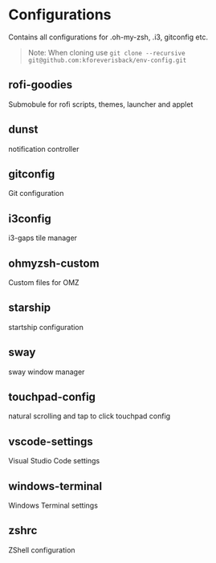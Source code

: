 # Configurations

Contains all configurations for .oh-my-zsh, .i3, gitconfig etc.

> Note: When cloning use `git clone --recursive git@github.com:kforeverisback/env-config.git`

## rofi-goodies
Submobule for rofi scripts, themes, launcher and applet

## dunst
notification controller

## gitconfig
Git configuration 

## i3config
i3-gaps tile manager

## ohmyzsh-custom
Custom files for OMZ

## starship
startship configuration

## sway
sway window manager

## touchpad-config
natural scrolling and tap to click touchpad config

## vscode-settings
Visual Studio Code settings

## windows-terminal
Windows Terminal settings

## zshrc
ZShell configuration
